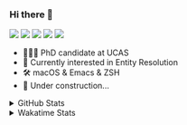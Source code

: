 ### Hi there 👋

[![](https://img.shields.io/badge/-Email-325180?logo=maildotru&logoColor=white&style=flat-square)](mailto:hi@wang.tianshu.me)
[![](https://img.shields.io/badge/-GitHub-black?logo=GitHub&style=flat-square)](https://github.com/tshu-w)
[![](https://img.shields.io/badge/-Telegram-26a5e4?labelColor=fafafa&logo=telegram&style=flat-square)](https://t.me/tshu_w) 
[![](https://img.shields.io/badge/-Twitter-1da1f2?logo=Twitter&logoColor=white&style=flat-square)](https://twitter.com/tshu_w)
[![](https://komarev.com/ghpvc/?username=tshu-w&color=blueviolet&style=flat-square)]()



- 🧑🏻‍🎓 PhD candidate at UCAS
- 🔭 Currently interested in Entity Resolution
- 🛠 macOS & Emacs & ZSH
- 🚧 Under construction...

<details>

<summary>GitHub Stats</summary>

![Tianshu's GitHub stats](https://github-readme-stats.vercel.app/api?username=tshu-w&show_icons=true&theme=buefy&count_private=true)
  
</details>


<details>
  <summary>Wakatime Stats</summary>

  Currently, files accessed by tramp cannot be tracked by wakatime, see https://github.com/wakatime/wakatime-mode/issues/27
  <br>
  
<!--START_SECTION:waka-->
**I'm an Early 🐤** 

```text
🌞 Morning    55 commits     █████░░░░░░░░░░░░░░░░░░░░   20.07% 
🌆 Daytime    134 commits    ████████████░░░░░░░░░░░░░   48.91% 
🌃 Evening    80 commits     ███████░░░░░░░░░░░░░░░░░░   29.2% 
🌙 Night      5 commits      ░░░░░░░░░░░░░░░░░░░░░░░░░   1.82%

```
📅 **I'm Most Productive on Monday** 

```text
Monday       79 commits     ███████░░░░░░░░░░░░░░░░░░   28.83% 
Tuesday      49 commits     ████░░░░░░░░░░░░░░░░░░░░░   17.88% 
Wednesday    20 commits     █░░░░░░░░░░░░░░░░░░░░░░░░   7.3% 
Thursday     29 commits     ██░░░░░░░░░░░░░░░░░░░░░░░   10.58% 
Friday       47 commits     ████░░░░░░░░░░░░░░░░░░░░░   17.15% 
Saturday     31 commits     ██░░░░░░░░░░░░░░░░░░░░░░░   11.31% 
Sunday       19 commits     █░░░░░░░░░░░░░░░░░░░░░░░░   6.93%

```


📊 **This Week I Spent My Time On** 

```text
💬 Programming Languages: 
sh                       34 hrs 14 mins      ███████████████░░░░░░░░░░   63.05% 
Python                   6 hrs 59 mins       ███░░░░░░░░░░░░░░░░░░░░░░   12.86% 
Org                      6 hrs 15 mins       ███░░░░░░░░░░░░░░░░░░░░░░   11.53% 
Docker                   2 hrs 20 mins       █░░░░░░░░░░░░░░░░░░░░░░░░   4.3% 
Emacs Lisp               2 hrs 19 mins       █░░░░░░░░░░░░░░░░░░░░░░░░   4.27%

🔥 Editors: 
Zsh                      34 hrs 14 mins      ███████████████░░░░░░░░░░   63.05% 
Emacs                    20 hrs 3 mins       █████████░░░░░░░░░░░░░░░░   36.93% 
Unknown Editor           0 secs              ░░░░░░░░░░░░░░░░░░░░░░░░░   0.02%

🐱‍💻 Projects: 
lightning-template       29 hrs 36 mins      █████████████░░░░░░░░░░░░   54.53% 
Terminal                 13 hrs 37 mins      ██████░░░░░░░░░░░░░░░░░░░   25.08% 
Unknown Project          7 hrs 45 mins       ███░░░░░░░░░░░░░░░░░░░░░░   14.3% 
emacs                    2 hrs 8 mins        █░░░░░░░░░░░░░░░░░░░░░░░░   3.96% 
dotfiles                 42 mins             ░░░░░░░░░░░░░░░░░░░░░░░░░   1.31%

💻 Operating System: 
Mac                      37 hrs 37 mins      █████████████████░░░░░░░░   69.28% 
Linux                    16 hrs 40 mins      ███████░░░░░░░░░░░░░░░░░░   30.72%

```

**I Mostly Code in Python** 

```text
Python                   8 repos             ██████████░░░░░░░░░░░░░░░   40.0% 
HTML                     2 repos             ██░░░░░░░░░░░░░░░░░░░░░░░   10.0% 
Emacs Lisp               2 repos             ██░░░░░░░░░░░░░░░░░░░░░░░   10.0% 
JavaScript               2 repos             ██░░░░░░░░░░░░░░░░░░░░░░░   10.0% 
TeX                      2 repos             ██░░░░░░░░░░░░░░░░░░░░░░░   10.0%

```



 Last Updated on 01/03/2022 08:06:28 UTC
<!--END_SECTION:waka-->
</details>
